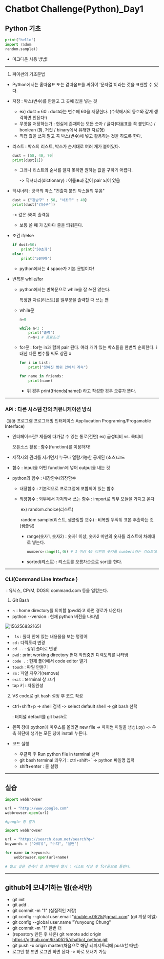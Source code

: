 # Chatbot Challenge(Python)_Day1

## Python 기초

```python
print("hello")
import radom
random.sample()
```

* 마크다운 사용 방법!

---



1. 파이썬의 기초문법

- Python에서는 홑따옴표 또는 곁따옴표를 써줘야 '문자열'이라는 것을 표현할 수 있다.

- 저장 : 박스(변수)를 만들고 그 곳에 값을 넣는 것
  - ex) dust = 60 : dust라는 변수에 60을 저장한다. (수학에서의 등호와 같게 생각하면 안된다!)
  - 무엇을 저장하는가 : 현실에 존재하는 모든 숫자 /  글자(따옴표를 꼭 붙인다.) / boolean (참, 거짓 / binary에서 유래한 자료형)
  - 직접 값을 쓰지 말고 꼭 박스(변수)에 넣고 활용하는 것을 하도록 한다.

- 리스트 : 박스의 리스트, 박스가 순서대로 여러 개가 붙어있다.

  ```python
  dust = [58, 40, 70]
  print(dust[1])
  ```

  - 그러나 리스트의 순서를 알지 못하면 원하는 값을 구하기 어렵다.

    -> 딕셔너리(dictionary) : 이름표과 값이 pair 되어 있음

- 딕셔너리 : 궁극의 박스 "견출지 붙인 박스들의 묶음"

  ```python
  dust = {"강남구" : 58, "서초구" : 40}
  print(dust["강남구"])
  ```

  -> 값은 58이 출력됨

  - 보통 쓸 때 가 값마다 줄을 띄워준다.

- 조건 if/else

  ```python
  if dust>50:
      print("50초과")
  else:
      print("50이하")
  ```

  - python에서는 4 space가 기본 문법이다!

- 반복문 while/for

  - python에서는 반복문으로 while을 잘 쓰진 않는다.

    특정한 자료(리스트)를 일부분을 출력할 때 쓰는 편

  - while문

    ```python
    n=0
    
    while n<3 :
    	print("출력")
    	n=n+1 # 종료조건
    ```

  - for문 : for는 in과 함께 pair 된다. 여러 개가 있는 박스들을 한번씩 순회한다. i 대신 다른 변수를 써도 상관 x

    ```python
    for i in List:
    	print("정해진 범위 안에서 계속")
    ```

    ```python
    for name in friends:
        print(name)
    ```

    - 위 경우 print(friends[name]) 라고 작성한 경우 오류가 뜬다.

---

### API : 다른 시스템 간의 커뮤니케이션 방식

​		(응용 프로그램 프로그래밍 인터페이스 Appliucation Programing/Progamable Interface)

* 인터페이스란? 제품에 다가갈 수 있는  통로(전면) ex) 금성티비 vs. 쿡티비

  오픈소스 활용 : 함수(function)를 이용하자!

- 제작자의 권리를 지키면서 누구나 열람가능한 공개된 (소스)코드

- 함수 : input을 어떤 function에 넣어 output을 내는 것

- python의 함수 : 내장함수/외장함수

  - 내장함수 : 기본적으로 프로그램에 포함되어 있는 함수

  - 외장함수 : 외부에서 가져와서 쓰는 함수 : import로 외부 모듈을 가지고 온다

    ​		ex) random.choice(리스트)

    ​			  random.sample(리스트, 샘플링할 갯수) : 비복원 무작위 표본 추출하는 것(샘플링)

    - range(숫자1, 숫자2) : 숫자1 이상, 숫자2 미만의 숫자를 리스트에 차례대로 넣는다.

      ```python
      numbers=range(1,46) # 1 이상 46 미만의 숫자를 numbers라는 리스트에 차례대로 넣는다.
      ```

    - sorted(리스트) : 리스트를 오름차순으로 sort를 한다.

---

### CLI(Command Line Interface )

​		: 유닉스,  CP/M, DOS의 command.com 등을 일컫는다.

1. Git Bash

- ~ : home directory를 의미함 (pwd라고 하면 경로가 나온다)
- python --version : 현재 python 버전을 나타냄

![1562568321651](C:\Users\student\AppData\Roaming\Typora\typora-user-images\1562568321651.png)

- `	ls` : 폴더 안에 있는 내용물을 보는 명령어
- `cd` : 디렉토리 변경
- `cd ..` : 상위 폴더로 변경
- `pwd` : print working directory 현재 작업중인 디렉토리를 나타냄
- `code .` : 현재 폴더에서 code editor 열기
- `touch` : 파일 만들기
- `rm` : 파일 지우기(remove)
- `exit` : terminal 창 끄기
- tap 키 : 자동완성



2. VS code로 git bash 설정 후 코드 작성

- ctrl+shift+p -> shell 검색 -> select default shell -> git bash 선택

  : 터미널  default를 git bash로

- 왼쪽 창에 python에 마우스를 올리면 new file -> 파이썬 파일을 생성(.py) -> 우측 하단에 생기는 모든 창에 install 누른다.

- 코드 실행 
  - 우클릭 후 Run python file in terminal 선택 
  - git bash terminal 띄우기 : ctrl+shift+` -> python 파일명 입력
  - shift+enter : 줄 실행

---

## 실습

```python
import webbrowser

url = "http://www.google.com"
webbrowser.open(url)

#google 창 열기
```

```python
import webbrowser

url = "https://search.daum.net/search?q="
keywords = ["아이유", "수지", "설현"]

for name in keywords:
    webbrowser.open(url+name)
    
# 열고 싶은 검색어 창 한꺼번에 열기 : 리스트 작성 후 for문으로 돌린다.
```

---

## github에 모내기하는 법(순서만)

- git init
- git add .
- git commit -m "1" (실질적인 저장)
- git config --global user.email "double.y.0525@gmail.com" (git 계정 메일)
- git config --global user.name "Yunyoung Chung"
- git commit -m "1" 한번 더
- (repostory 만든 후 나온) git remote add origin https://github.com/liza0525/chatbot_python.git 
- git push -u origin master(처음으로 해당 레퍼지토리에 push할 때만)
- 로그인 창 뜨면 로그인 하면 된다 -> 바로 모내기 가능